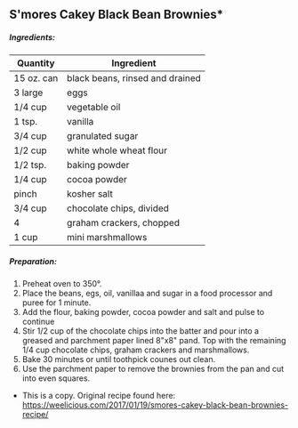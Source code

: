 
## S'mores Cakey Black Bean Brownies*

##### Ingredients:
Quantity        |    Ingredient
--------------- | -------------------------------------
15 oz. can      | black beans, rinsed and drained
3 large         | eggs
1/4 cup         | vegetable oil
1 tsp.          | vanilla
3/4 cup         | granulated sugar
1/2 cup         | white whole wheat flour
1/2 tsp.        | baking powder
1/4 cup         | cocoa powder
pinch           | kosher salt
3/4 cup         | chocolate chips, divided
4               | graham crackers, chopped
1 cup           | mini marshmallows

##### Preparation:

1. Preheat oven to 350&deg;.
2. Place the beans, egs, oil, vanillaa and sugar in a food processor and puree for 1 minute.
3. Add the flour, baking powder, cocoa powder and salt and pulse to continue
4. Stir 1/2 cup of the chocolate chips into the batter and pour into a greased and parchment paper
   lined 8"x8" pand.  Top with the remaining 1/4 cup chocolate chips, graham crackers and marshmallows.
5. Bake 30 minutes or until toothpick counes out clean.
6. Use the parchment paper to remove the brownies from the pan and cut into even squares.


* This is a copy. Original recipe found here:  https://weelicious.com/2017/01/19/smores-cakey-black-bean-brownies-recipe/
